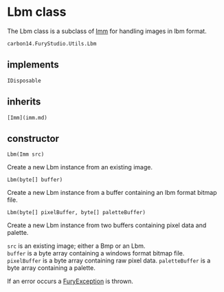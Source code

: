 # Lbm class

The Lbm class is a subclass of [Imm](imm.md) for handling images in lbm format.

`carbon14.FuryStudio.Utils.Lbm`

## implements

`IDisposable`

## inherits

`[Imm](imm.md)`

## constructor

`Lbm(Imm src)`

Create a new Lbm instance from an existing image.

`Lbm(byte[] buffer)`

Create a new Lbm instance from a buffer containing an lbm format bitmap file.

`Lbm(byte[] pixelBuffer, byte[] paletteBuffer)`

Create a new Lbm instance from two buffers containing pixel data and palette.

`src` is an existing image; either a Bmp or an Lbm.  
`buffer` is a byte array containing a windows format bitmap file.  
`pixelBuffer` is a byte array containing raw pixel data.
`paletteBuffer` is a byte array containing a palette.

If an error occurs a [FuryException](exception.md) is thrown.

